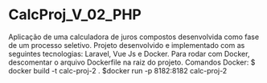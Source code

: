 # CalcProj_V_02_PHP
  Aplicação de uma calculadora de juros compostos desenvolvida como fase de um processo seletivo.  Projeto desenvolvido e implementado com as seguintes tecnologias: Laravel, Vue Js e Docker.  Para rodar com Docker, descomentar o arquivo Dockerfile na raiz do projeto. Comandos Docker: $ docker build -t calc-proj-2 . $docker run -p 8182:8182 calc-proj-2
